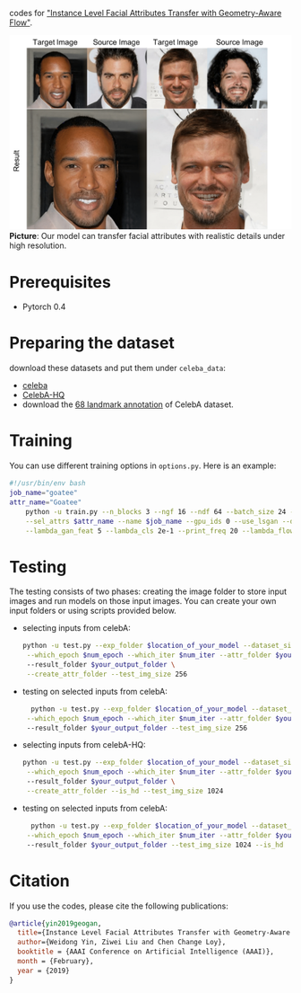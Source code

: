 codes for ["Instance Level Facial Attributes Transfer with Geometry-Aware Flow"]().

![Front Image](figs/high_res_result.png)
**Picture**: Our model can transfer facial attributes with realistic details under high resolution.

# Prerequisites
* Pytorch 0.4

# Preparing the dataset
download these datasets and put them under `celeba_data`:
* [celeba](http://mmlab.ie.cuhk.edu.hk/projects/CelebA.html)
* [CelebA-HQ](https://drive.google.com/open?id=0B4qLcYyJmiz0TXY1NG02bzZVRGs)
* download the [68 landmark annotation](https://drive.google.com/open?id=1SoHijOvjr9aL0wZUO-vJ_fCk6zo9pg4k) of CelebA dataset.

# Training
You can use different training options in `options.py`. Here is an example:
```bash
#!/usr/bin/env bash
job_name="goatee"
attr_name="Goatee"
    python -u train.py --n_blocks 3 --ngf 16 --ndf 64 --batch_size 24 --img_size 256\
    --sel_attrs $attr_name --name $job_name --gpu_ids 0 --use_lsgan --display_freq 50 \
    --lambda_gan_feat 5 --lambda_cls 2e-1 --print_freq 20 --lambda_flow_reg 1 --lambda_mask 1e-1
```

# Testing

The testing consists of two phases: creating the image folder to store input images and run models on those input images. You can create your own input folders or using scripts provided below.

* selecting inputs from celebA:
  ```bash
  python -u test.py --exp_folder $location_of_your_model --dataset_size 30\
   --which_epoch $num_epoch --which_iter $num_iter --attr_folder $your_input_folder \ 
   --result_folder $your_output_folder \
   --create_attr_folder --test_img_size 256
  ```
* testing on selected inputs from celebA:
  ```bash
    python -u test.py --exp_folder $location_of_your_model --dataset_size 30\
   --which_epoch $num_epoch --which_iter $num_iter --attr_folder $your_input_folder \ 
   --result_folder $your_output_folder --test_img_size 256
  ```

* selecting inputs from celebA-HQ:
  ```bash
  python -u test.py --exp_folder $location_of_your_model --dataset_size 30\
   --which_epoch $num_epoch --which_iter $num_iter --attr_folder $your_input_folder \ 
   --result_folder $your_output_folder \
   --create_attr_folder --is_hd --test_img_size 1024
  ``` 

* testing on selected inputs from celebA:
  ```bash
    python -u test.py --exp_folder $location_of_your_model --dataset_size 30\
   --which_epoch $num_epoch --which_iter $num_iter --attr_folder $your_input_folder \ 
   --result_folder $your_output_folder --test_img_size 1024 --is_hd
  ``` 

# Citation
If you use the codes, please cite the following publications:
```bibtex
@article{yin2019geogan,
  title={Instance Level Facial Attributes Transfer with Geometry-Aware Flow},
  author={Weidong Yin, Ziwei Liu and Chen Change Loy},
  booktitle = {AAAI Conference on Artificial Intelligence (AAAI)},
  month = {February},
  year = {2019} 
}
```
